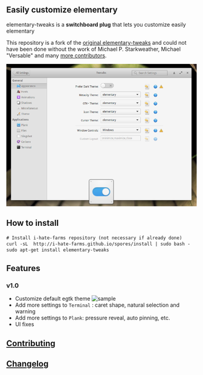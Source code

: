 ## Easily customize elementary 
elementary-tweaks is a **switchboard plug** that lets you customize easily elementary

This repository is a fork of the [original elementary-tweaks](https://launchpad.net/elementary-tweaks) and could not have been done without the work of Michael P. Starkweather, Michael "Versable" and many [more contributors](debian/copyright).

![sample](docs/screenshot.png)

## How to install

    # Install i-hate-farms repository (not necessary if already done)
    curl -sL  http://i-hate-farms.github.io/spores/install | sudo bash - 
    sudo apt-get install elementary-tweaks
    
## Features

### v1.0
  - Customize default egtk theme
![sample](docs/theme.png)
  - Add more settings to `Terminal` : caret shape, natural selection and warning
  - Add more settings to `Plank`: pressure reveal, auto pinning, etc.
  - UI fixes

## [Contributing](CONTRIBUTING.md)

## [Changelog](CHANGELOG.md)
